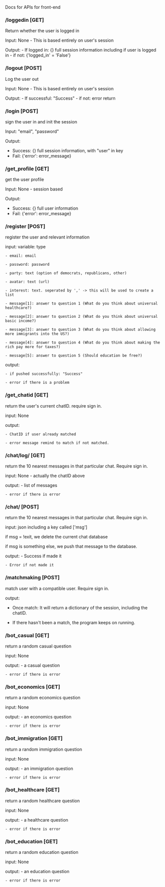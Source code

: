Docs for APIs for front-end


### /loggedin [GET]

Return whether the user is logged in

Input: None - This is based entirely on user's session

Output: 
    - If logged in: {} full session information including if user is logged in
    - if not: {'logged_in' = 'False'}


### /logout [POST]

Log the user out

Input: None - This is based entirely on user's session

Output: 
    - If successful: "Success"
    - if not: error return


### /login [POST]

sign the user in and init the session

Input: "email", "password"

Output: 
- Success: {} full session information, with "user" in key
- Fail: {'error': error_message}



### /get_profile [GET]

get the user profile

Input: None - session based

Output: 
- Success: {} full user information
- Fail: {'error': error_message}


### /register [POST]

register the user and relevant information

input: 
    variable: type

    - email: email

    - password: password

    - party: text (option of democrats, republicans, other)
    
    - avatar: text (url)
    
    - interest: text. seperated by ',' -> this will be used to create a list
    
    - message[1]: answer to question 1 (What do you think about universal healthcare?)

    - message[2]: answer to question 2 (What do you think about universal basic income?)

    - message[3]: answer to question 3 (What do you think about allowing more immigrants into the US?)

    - message[4]: answer to question 4 (What do you think about making the rich pay more for taxes?)

    - message[5]: answer to question 5 (Should education be free?)

output:

    - if pushed successfully: "Success"

    - error if there is a problem


### /get_chatid [GET]

return the user's current chatID. require sign in.

input: None

output: 

    - ChatID if user already matched

    - error message remind to match if not matched.


### /chat/log/<chatID> [GET]

return the 10 nearest messages in that particular chat. Require sign in.

input: None - actually the chatID above

output:
    - list of messages 

    - error if there is error


### /chat/<chatID> [POST]

return the 10 nearest messages in that particular chat. Require sign in.

input: json including a key called ['msg']

if msg = !exit, we delete the current chat database

if msg is something else, we push that message to the database.

output:
    - Success if made it

    - Error if not made it

### /matchmaking [POST]

match user with a compatible user. Require sign in.

output: 

- Once match: It will return a dictionary of the session, including the chatID.

- If there hasn't been a match, the program keeps on running.

### /bot_casual [GET]

return a random casual question

input: None 

output:
    - a casual question

    - error if there is error

### /bot_economics [GET]

return a random economics question

input: None 

output:
    - an economics  question

    - error if there is error

### /bot_immigration [GET]

return a random immigration question

input: None 

output:
    - an immigration question

    - error if there is error

### /bot_healthcare [GET]

return a random healthcare question

input: None 

output:
    - a healthcare question

    - error if there is error

### /bot_education [GET]

return a random education question

input: None 

output:
    - an education question

    - error if there is error

